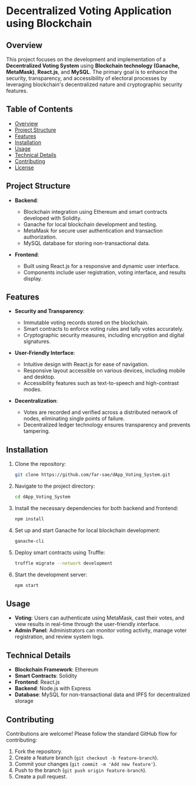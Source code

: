 
# Decentralized Voting Application using Blockchain

## Overview

This project focuses on the development and implementation of a **Decentralized Voting System** using **Blockchain technology (Ganache, MetaMask)**, **React.js**, and **MySQL**. The primary goal is to enhance the security, transparency, and accessibility of electoral processes by leveraging blockchain's decentralized nature and cryptographic security features.

## Table of Contents

- [Overview](#overview)
- [Project Structure](#project-structure)
- [Features](#features)
- [Installation](#installation)
- [Usage](#usage)
- [Technical Details](#technical-details)
- [Contributing](#contributing)
- [License](#license)

## Project Structure

- **Backend**: 
  - Blockchain integration using Ethereum and smart contracts developed with Solidity.
  - Ganache for local blockchain development and testing.
  - MetaMask for secure user authentication and transaction authorization.
  - MySQL database for storing non-transactional data.
  
- **Frontend**:
  - Built using React.js for a responsive and dynamic user interface.
  - Components include user registration, voting interface, and results display.

## Features

- **Security and Transparency**:
  - Immutable voting records stored on the blockchain.
  - Smart contracts to enforce voting rules and tally votes accurately.
  - Cryptographic security measures, including encryption and digital signatures.

- **User-Friendly Interface**:
  - Intuitive design with React.js for ease of navigation.
  - Responsive layout accessible on various devices, including mobile and desktop.
  - Accessibility features such as text-to-speech and high-contrast modes.

- **Decentralization**:
  - Votes are recorded and verified across a distributed network of nodes, eliminating single points of failure.
  - Decentralized ledger technology ensures transparency and prevents tampering.

## Installation

1. Clone the repository:
   ```bash
   git clone https://github.com/far-sae/dApp_Voting_System.git
   ```
2. Navigate to the project directory:
   ```bash
   cd dApp_Voting_System
   ```
3. Install the necessary dependencies for both backend and frontend:
   ```bash
   npm install
   ```
4. Set up and start Ganache for local blockchain development:
   ```bash
   ganache-cli
   ```
5. Deploy smart contracts using Truffle:
   ```bash
   truffle migrate --network development
   ```
6. Start the development server:
   ```bash
   npm start
   ```

## Usage

- **Voting**: Users can authenticate using MetaMask, cast their votes, and view results in real-time through the user-friendly interface.
- **Admin Panel**: Administrators can monitor voting activity, manage voter registration, and review system logs.

## Technical Details

- **Blockchain Framework**: Ethereum
- **Smart Contracts**: Solidity
- **Frontend**: React.js
- **Backend**: Node.js with Express
- **Database**: MySQL for non-transactional data and IPFS for decentralized storage

## Contributing

Contributions are welcome! Please follow the standard GitHub flow for contributing:
1. Fork the repository.
2. Create a feature branch (`git checkout -b feature-branch`).
3. Commit your changes (`git commit -m 'Add new feature'`).
4. Push to the branch (`git push origin feature-branch`).
5. Create a pull request.

